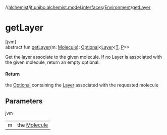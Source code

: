 //[alchemist](../../../index.md)/[it.unibo.alchemist.model.interfaces](../index.md)/[Environment](index.md)/[getLayer](get-layer.md)

# getLayer

[jvm]\
abstract fun [getLayer](get-layer.md)(m: [Molecule](../-molecule/index.md)): [Optional](https://docs.oracle.com/javase/8/docs/api/java/util/Optional.html)<[Layer](../-layer/index.md)<[T](../-action/index.md), [P](../../it.unibo.alchemist.core.interfaces/-simulation/index.md)>>

Get the layer associate to the given molecule. If no Layer is associated with the given molecule, return an empty optional.

#### Return

the [Optional](https://docs.oracle.com/javase/8/docs/api/java/util/Optional.html) containing the [Layer](../-layer/index.md) associated with the requested molecule

## Parameters

jvm

| | |
|---|---|
| m | the [Molecule](../-molecule/index.md) |
